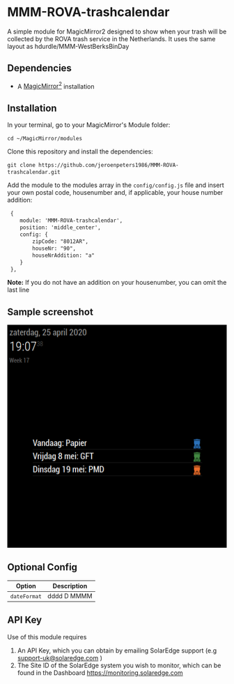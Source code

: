# MMM-ROVA-trashcalendar
A simple module for MagicMirror2 designed to show when your trash will be collected
by the ROVA trash service in the Netherlands.
It uses the same layout as hdurdle/MMM-WestBerksBinDay

## Dependencies
  * A [MagicMirror<sup>2</sup>](https://github.com/MichMich/MagicMirror) installation

## Installation

In your terminal, go to your MagicMirror's Module folder:
````
cd ~/MagicMirror/modules
````

Clone this repository and install the dependencies:
````
git clone https://github.com/jeroenpeters1986/MMM-ROVA-trashcalendar.git
````

Add the module to the modules array in the `config/config.js` file
and insert your own postal code, housenumber and, if applicable, your 
house number addition:

```
 {
    module: 'MMM-ROVA-trashcalendar',
	position: 'middle_center',
	config: {
		zipCode: "8012AR",
		houseNr: "90",
		houseNrAddition: "a"
	}
 },
```
**Note:** If you do not have an addition on your housenumber, you can omit the last line

## Sample screenshot
![MMM-ROVA-trashcalendar module for MagicMirror](https://raw.githubusercontent.com/jeroenpeters1986/MMM-ROVA-trashcalendar/master/MMM-ROVA-trashcalendar.png "MMM-ROVA-trashcalendar module for MagicMirror")

## Optional Config
| **Option** | **Description** |
| --- | --- |
| `dateFormat` | dddd D MMMM |

## API Key
Use of this module requires
  1. An API Key, which you can obtain by emailing SolarEdge support (e.g support-uk@solaredge.com )
  2. The Site ID of the SolarEdge system you wish to monitor, which can be found in the Dashboard https://monitoring.solaredge.com

